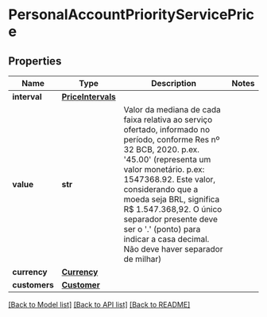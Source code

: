 # PersonalAccountPriorityServicePrice

## Properties
Name | Type | Description | Notes
------------ | ------------- | ------------- | -------------
**interval** | [**PriceIntervals**](PriceIntervals.md) |  | 
**value** | **str** | Valor da mediana de cada faixa relativa ao serviço ofertado, informado no período, conforme Res nº 32 BCB, 2020. p.ex. &#x27;45.00&#x27; (representa um valor monetário. p.ex: 1547368.92. Este valor, considerando que a moeda seja BRL, significa R$ 1.547.368,92. O único separador presente deve ser o &#x27;.&#x27; (ponto) para indicar a casa decimal. Não deve haver separador de milhar)  | 
**currency** | [**Currency**](Currency.md) |  | 
**customers** | [**Customer**](Customer.md) |  | 

[[Back to Model list]](../README.md#documentation-for-models) [[Back to API list]](../README.md#documentation-for-api-endpoints) [[Back to README]](../README.md)

